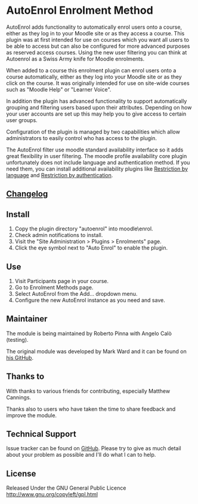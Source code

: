 # AutoEnrol Enrolment Method

AutoEnrol adds functionality to automatically enrol users onto a course, either as they 
log in to your Moodle site or as they access a course. This plugin was at first intended 
for use on courses which you want all users to be able to access but can also be configured
for more advanced purposes as reserved access courses. Using the new user filtering you can
think at Autoenrol as a Swiss Army knife for Moodle enrolments.

When added to a course this enrolment plugin can enrol users onto a course automatically,
either as they log into your Moodle site or as they click on the course. It was originally
intended for use on site-wide courses such as "Moodle Help" or "Learner Voice". 

In addition the plugin has advanced functionality to support automatically grouping and
filtering users based upon their attributes. Depending on how your user accounts are set
up this may help you to give access to certain user groups.

Configuration of the plugin is managed by two capabilities which allow administrators to 
easily control who has access to the plugin.

The AutoEnrol filter use moodle standard availability interface so it adds great flexibility 
in user filtering.
The moodle profile availability core plugin unfortunately does not include language and 
authentication method.  If you need them, you can install additional availability plugins 
like [Restriction by language](https://moodle.org/plugins/availability_language) and 
[Restriction by authentication](https://github.com/bobopinna/moodle-availability_auth).

## [Changelog](CHANGES.md)

## Install

1. Copy the plugin directory "autoenrol" into moodle\enrol\. 
2. Check admin notifications to install.
3. Visit the "Site Administration > Plugins > Enrolments" page.
4. Click the eye symbol next to "Auto Enrol" to enable the plugin. 

## Use

1. Visit Participants page in your course.
2. Go to Enrolment Methods page.
3. Select AutoEnrol from the Add... dropdown menu.
4. Configure the new AutoEnrol instance as you need and save.

## Maintainer

The module is being maintained by Roberto Pinna with Angelo Calò (testing).

The original module was developed by Mark Ward and it can be found on 
[his GitHub](https://github.com/markward/enrol_autoenrol). 

## Thanks to

With thanks to various friends for contributing, especially Matthew Cannings. 

Thanks also to users who have taken the time to share feedback and improve the module.

## Technical Support

Issue tracker can be found on [GitHub](https://github.com/bobopinna/moodle-enrol_autoenrol/issues).
Please try to give as much detail about your problem as possible and I'll do what I can to help.

## License

Released Under the GNU General Public Licence http://www.gnu.org/copyleft/gpl.html
